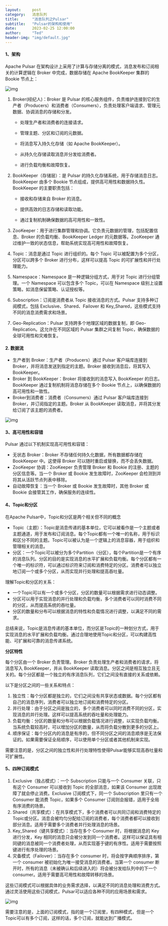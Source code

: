 ```yaml
---
layout:     post
category:   消息队列
title:      "消息队列之Pulsar"
subtitle:   "Pulsar的架构和使用"
date:       2023-02-25 12:00:00
author:     "Ted"
header-img: "img/default.jpg"
---
```


#### **1、架构**

Apache Pulsar 在架构设计上采用了计算与存储分离的模式，消息发布和订阅相关的计算逻辑在 Broker 中完成，数据存储在 Apache BookKeeper 集群的 Bookie 节点上：

![img](/img/Simple_2/79.jpg)

1. Broker(经纪人)：Broker 是 Pulsar 的核心服务组件，负责维护连接到它的生产者（Producers）和消费者（Consumers），负责处理客户端请求、管理元数据、协调消息的存储和分发。

   - 处理生产者和消费者的连接请求。

   - 管理主题、分区和订阅的元数据。

   - 将消息写入持久化存储（如 Apache BookKeeper）。

   - 从持久化存储读取消息并分发给消费者。

   - 进行负载均衡和故障恢复。

2. BookKeeper（存储层）：是 Pulsar 的持久化存储系统，用于存储消息日志。BookKeeper 由多个 Bookie 节点组成，提供高可用性和数据持久性。BookKeeper 的主要职责包括：

   - 接收和存储来自 Broker 的消息。

   - 提供高效的日志存储和读取功能。

   - 通过复制机制确保数据的高可用性和一致性。

3. ZooKeeper：用于进行集群管理和协调。它负责元数据的管理，包括配置信息、Broker 的负载均衡、BookKeeper Ledger 的元数据等。ZooKeeper 通过维护一致的状态信息，帮助系统实现高可用性和故障恢复。

4. Topic：消息是通过 Topic 进行组织的。每个 Topic 可以被配置为多个分区，分区可以跨多个 Broker 进行分布，这样可以提高 Topic 的可扩展性和并行处理能力。

5. Namespace：Namespace 是一种逻辑分组方式，用于对 Topic 进行分组管理。一个 Namespace 可以包含多个 Topic，可以在 Namespace 级别上设置策略，如消息保留策略、认证授权等。

6. Subscription：订阅是消费者从 Topic 接收消息的方式。Pulsar 支持多种订阅模式，包括 Exclusive、Shared、Failover 和 Key_Shared，这些模式支持不同的消息消费需求和场景。

7. Geo-Replication：Pulsar 支持跨多个地理区域的数据复制，即 Geo-Replication。这允许在不同区域的 Pulsar 集群之间复制 Topic，确保数据的全球可用性和灾难恢复。

#### **2. 数据流**

- 生产者到 Broker：生产者（Producers）通过 Pulsar 客户端库连接到 Broker，并将消息发送到指定的主题。Broker 接收到消息后，将其写入 BookKeeper。
- Broker 到 BookKeeper：Broker 将接收到的消息写入 BookKeeper 的日志。BookKeeper 通过复制机制将消息存储在多个 Bookie 节点上，以确保数据的高可用性和一致性。
- Broker到消费者：消费者（Consumers）通过 Pulsar 客户端库连接到 Broker，并订阅指定的主题。Broker 从 BookKeeper 读取消息，并将其分发给订阅了该主题的消费者。

![img](/img/Simple_2/80.jpg)

#### **3、高可用性和容错**

Pulsar 通过以下机制实现高可用性和容错：

- 无状态 Broker：Broker 不存储任何持久化数据，所有数据都存储在 BookKeeper 中。这使得 Broker 可以随时重启或替换，而不会丢失数据。
- ZooKeeper 协调：ZooKeeper 负责管理 Broker 和 Bookie 的注册、主题的分区信息等。当一个 Broker 或 Bookie 发生故障时，ZooKeeper 会检测到并将其从活跃节点列表中移除。
- 自动故障恢复：当一个 Broker 或 Bookie 发生故障时，其他 Broker 或 Bookie 会接管其工作，确保服务的连续性。

#### **4、Topic和分区**

在Apache Pulsar中，Topic和分区是两个相关但不同的概念

- Topic（主题）：Topic是消息传递的基本单位，它可以被看作是一个主题或者主题通道，用于发布和订阅消息。每个Topic都有一个唯一的名称，用于标识和区分不同的主题。Topic可以被认为是一个逻辑上的消息容器，用于组织和管理相关的消息。
- 分区：一个Topic可以被分为多个Partition（分区），每个Partition是一个有序的消息队列。分区的目的是实现消息的水平扩展和负载均衡。每个分区都有一个唯一的标识符，可以通过标识符来订阅和消费特定的分区。消费者可以独立地订阅一个或多个分区，从而实现并行处理和提高吞吐量。

理解Topic和分区的关系：

- 一个Topic可以有一个或多个分区，分区的数量可以根据需求进行动态调整。
- 分区可以用于实现消息的并行处理和负载均衡，多个消费者可以同时消费不同的分区，从而提高系统的吞吐量。
- 分区的数量和分布可以根据消息的特性和负载情况进行调整，以满足不同的需求。

总结来说，Topic是消息传递的基本单位，而分区是Topic的一种划分方式，用于实现消息的水平扩展和负载均衡。通过合理地使用Topic和分区，可以构建高性能、可扩展和可靠的消息传递系统。

**分区特性**

每个分区由一个 Broker 负责管理。Broker 负责处理生产者和消费者的请求，将消息写入 BookKeeper，并从 BookKeeper 读取消息。分区之间是相互独立且无关的。每个分区都是一个独立的有序消息队列，它们之间没有直接的关系或依赖。

以下是分区之间的一些关系和特点：

1. 独立性：每个分区都是独立的，它们之间没有共享状态或数据。每个分区都有自己的消息序列，消费者可以独立地订阅和消费特定的分区。
2. 并行处理：由于分区之间是独立的，多个消费者可以同时消费不同的分区，实现消息的并行处理。这样可以提高系统的吞吐量和处理能力。
3. 负载均衡：分区的数量和分布可以根据负载情况进行调整，以实现负载均衡。当系统负载较高时，可以增加分区的数量，从而将负载分散到更多的分区上。
4. 顺序保证：每个分区内的消息是有序的，但不同分区之间的消息顺序是无法保证的。如果需要保证全局顺序，可以使用单个分区或者其他机制来实现。

需要注意的是，分区之间的独立性和并行处理特性使得Pulsar能够实现高吞吐量和可扩展性。

#### **5、四种订阅模式**

1. Exclusive（独占模式）：一个 Subscription 只能与一个 Consumer 关联，只有这个 Consumer 可以接收到 Topic 的全部消息，如果该 Consumer 出现故障了就会停止消费。Exclusive 订阅模式下，同一个 Subscription 里只有一个 Consumer 能消费 Topic，如果多个 Consumer 订阅则会报错，适用于全局有序消费的场景。
2. Shared（共享模式）：在共享模式下，多个消费者可以共同订阅和消费特定的Topic或分区。消息会被均匀分配给订阅的消费者，每个消费者都可以接收到部分消息。适用于需要多个消费者并行处理消息的场景。
3. Key_Shared（键共享模式）：当存在多个 Consumer 时，将根据消息的 Key 进行分发，Key 相同的消息只会被分发到同一个消费者。这样可以保证具有相同键的消息被同一个消费者处理，从而实现基于键的有序性。适用于需要按照键进行有序处理的场景。
4. 灾备模式（Failover）：当存在多个 consumer 时，将会按字典顺序排序，第一个 consumer 被初始化为唯一接受消息的消费者。当第一个 consumer 断开时，所有的消息（未被确认和后续进入的）将会被分发给队列中的下一个 consumer。适用于需要高可用性和故障转移的场景。

这些订阅模式可以根据具体的业务需求选择，以满足不同的消息处理和消费方式。通过灵活使用这些订阅模式，Pulsar可以适应各种不同的应用场景和需求。

![img](/img/Simple_2/81.jpg)

需要注意的是，上面的订阅模式，指的是一个订阅里，有四种模式，但是一个Topic可以有多个订阅，这样的话，多个订阅，就能达到广播模式。
